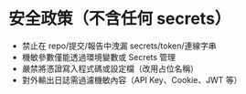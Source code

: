 # 安全政策（不含任何 secrets）
- 禁止在 repo/提交/報告中洩漏 secrets/token/連線字串
- 機敏參數僅能透過環境變數或 Secrets 管理
- 嚴禁將憑證寫入程式碼或設定檔（改用占位名稱）
- 對外輸出日誌需過濾機敏內容（API Key、Cookie、JWT 等）
